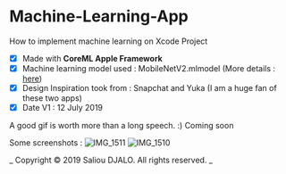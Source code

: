# Machine-Learning-App
How to implement machine learning on Xcode Project

- [x] Made with **CoreML Apple Framework**
- [x] Machine learning model used : MobileNetV2.mlmodel (More details : [here](https://developer.apple.com/machine-learning/models/))
- [x] Design Inspiration took from : Snapchat and Yuka (I am a huge fan of these two apps)
- [x] Date V1 : 12 July 2019

A good gif is worth more than a long speech. :)
Coming soon

Some screenshots :
![IMG_1511](https://user-images.githubusercontent.com/46055179/61126440-775f0180-a4bd-11e9-8caf-c3ccbb20b81a.PNG)
![IMG_1510](https://user-images.githubusercontent.com/46055179/61126438-775f0180-a4bd-11e9-953c-589cfacbd040.PNG)

_ Copyright © 2019 Saliou DJALO. All rights reserved. _
